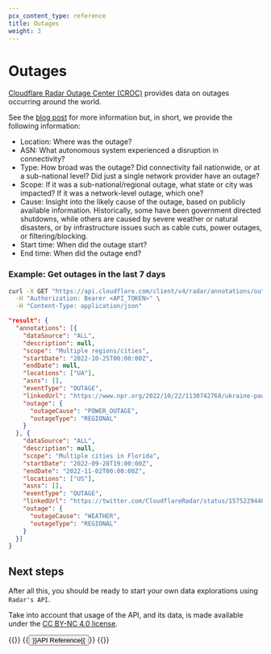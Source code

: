 ```yaml
---
pcx_content_type: reference
title: Outages
weight: 3
---
```



# Outages

[Cloudflare Radar Outage Center (CROC)](https://radar.cloudflare.com/outage-center) provides data on outages occurring around the world.

See the [blog post](https://blog.cloudflare.com/announcing-cloudflare-radar-outage-center/) for more information but, in short, we provide the following information:

- Location: Where was the outage?
- ASN: What autonomous system experienced a disruption in connectivity?
- Type: How broad was the outage? Did connectivity fail nationwide, or at a sub-national level? Did just a single network provider have an outage?
- Scope: If it was a sub-national/regional outage, what state or city was impacted? If it was a network-level outage, which one?
- Cause: Insight into the likely cause of the outage, based on publicly available information. Historically, some have been government directed shutdowns, while others are caused by severe weather or natural disasters, or by infrastructure issues such as cable cuts, power outages, or filtering/blocking.
- Start time: When did the outage start?
- End time: When did the outage end?



### Example: Get outages in the last 7 days

```bash
curl -X GET "https://api.cloudflare.com/client/v4/radar/annotations/outages?limit=5&offset=0&dateRange=7d&format=json" \
  -H "Authorization: Bearer <API_TOKEN>" \
  -H "Content-Type: application/json"
```

```json
"result": {
  "annotations": [{
    "dataSource": "ALL",
    "description": null,
    "scope": "Multiple regions/cities",
    "startDate": "2022-10-25T00:00:00Z",
    "endDate": null,
    "locations": ["UA"],
    "asns": [],
    "eventType": "OUTAGE",
    "linkedUrl": "https://www.npr.org/2022/10/22/1130742768/ukraine-power-grid-outages-record-damage",
    "outage": {
      "outageCause": "POWER_OUTAGE",
      "outageType": "REGIONAL"
    }
  }, {
    "dataSource": "ALL",
    "description": null,
    "scope": "Multiple cities in Florida",
    "startDate": "2022-09-28T19:00:00Z",
    "endDate": "2022-11-02T00:00:00Z",
    "locations": ["US"],
    "asns": [],
    "eventType": "OUTAGE",
    "linkedUrl": "https://twitter.com/CloudflareRadar/status/1575229448353349632",
    "outage": {
      "outageCause": "WEATHER",
      "outageType": "REGIONAL"
    }
  }]
}
```


## Next steps

After all this, you should be ready to start your own data explorations using `Radar's API`.

Take into account that usage of the API, and its data, is made available under the [CC BY-NC 4.0 license](https://creativecommons.org/licenses/by-nc/4.0/).

{{<button-group>}}
  {{<button type="primary" href="https://api.cloudflare.com/#radar-netflows-properties">}}API Reference{{</button>}}
{{</button-group>}}